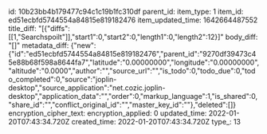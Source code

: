 id: 10b23bb4b179477c94c1c19b1fc310df
parent_id: 
item_type: 1
item_id: ed51ecbfd5744554a84815e819182476
item_updated_time: 1642664487552
title_diff: "[{\"diffs\":[[1,\"Searchspoilt\"]],\"start1\":0,\"start2\":0,\"length1\":0,\"length2\":12}]"
body_diff: "[]"
metadata_diff: {"new":{"id":"ed51ecbfd5744554a84815e819182476","parent_id":"9270df39473c45e88b68f598a8644fa7","latitude":"0.00000000","longitude":"0.00000000","altitude":"0.0000","author":"","source_url":"","is_todo":0,"todo_due":0,"todo_completed":0,"source":"joplin-desktop","source_application":"net.cozic.joplin-desktop","application_data":"","order":0,"markup_language":1,"is_shared":0,"share_id":"","conflict_original_id":"","master_key_id":""},"deleted":[]}
encryption_cipher_text: 
encryption_applied: 0
updated_time: 2022-01-20T07:43:34.720Z
created_time: 2022-01-20T07:43:34.720Z
type_: 13